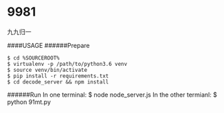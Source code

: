 # 9981
九九归一


####USAGE
######Prepare
    
    $ cd %SOURCEROOT%
    $ virtualenv -p /path/to/python3.6 venv
    $ source venv/bin/activate
    $ pip install -r requirements.txt
    $ cd decode_server && npm install 
    
######Run
    In one terminal:
    $ node node_server.js
    In the other termianl:
    $ python 91mt.py